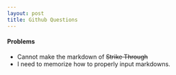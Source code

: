 ```yaml
---
layout: post
title: Github Questions 
---
```

#### Problems 
- Cannot make the markdown of ~~Strike Through~~ 
- I need to memorize how to properly input markdowns.
